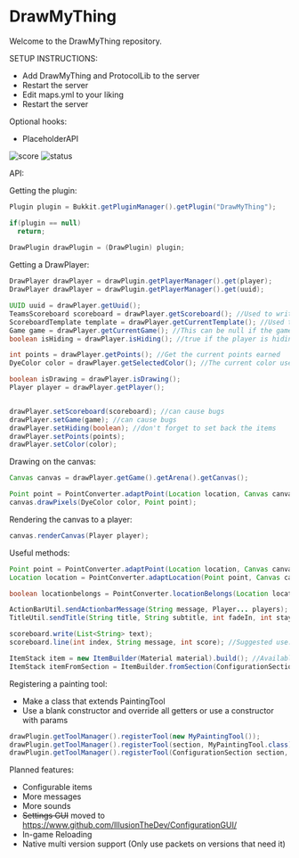 # DrawMyThing

Welcome to the DrawMyThing repository.

SETUP INSTRUCTIONS:

- Add DrawMyThing and ProtocolLib to the server 
- Restart the server
- Edit maps.yml to your liking
- Restart the server

Optional hooks:
- PlaceholderAPI

![score](https://www.code-inspector.com/project/11018/score/svg)
![status](https://www.code-inspector.com/project/11018/status/svg)

API:
 
Getting the plugin:

```java
Plugin plugin = Bukkit.getPluginManager().getPlugin("DrawMyThing");

if(plugin == null)
  return;
  
DrawPlugin drawPlugin = (DrawPlugin) plugin;
```

Getting a DrawPlayer:
```java
DrawPlayer drawPlayer = drawPlugin.getPlayerManager().get(player);
DrawPlayer drawPlayer = drawPlugin.getPlayerManager().get(uuid);
```
```java
UUID uuid = drawPlayer.getUuid();
TeamsScoreboard scoreboard = drawPlayer.getScoreboard(); //Used to write on the scoreboard
ScoreboardTemplate template = drawPlayer.getCurrentTemplate(); //Used to render a template from the config
Game game = drawPlayer.getCurrentGame(); //This can be null if the game already ended
boolean isHiding = drawPlayer.isHiding(); //true if the player is hiding other players

int points = drawPlayer.getPoints(); //Get the current points earned
DyeColor color = drawPlayer.getSelectedColor(); //The current color used for drawer

boolean isDrawing = drawPlayer.isDrawing();
Player player = drawPlayer.getPlayer();


drawPlayer.setScoreboard(scoreboard); //can cause bugs
drawPlayer.setGame(game); //can cause bugs
drawPlayer.setHiding(boolean); //don't forget to set back the items
drawPlayer.setPoints(points);
drawPlayer.setColor(color);
```

Drawing on the canvas:
```java
Canvas canvas = drawPlayer.getGame().getArena().getCanvas();

Point point = PointConverter.adaptPoint(Location location, Canvas canvas); //will return null if the location is outside the canvas
canvas.drawPixels(DyeColor color, Point point);
```

Rendering the canvas to a player:
```java
canvas.renderCanvas(Player player);
```

Useful methods:
```java
Point point = PointConverter.adaptPoint(Location location, Canvas canvas);
Location location = PointConverter.adaptLocation(Point point, Canvas canvas);

boolean locationbelongs = PointConverter.locationBelongs(Location location, Canvas canvas);

ActionBarUtil.sendActionbarMessage(String message, Player... players);
TitleUtil.sendTitle(String title, String subtitle, int fadeIn, int stay, int fadeOut, Player... players);

scoreboard.write(List<String> text);
scoreboard.line(int index, String message, int score); //Suggested use: index and score should be the same, message gets colorized internally

ItemStack item = new ItemBuilder(Material material).build(); //Available methods from ItemBuilder: amount, data, lore, name, flags, skull
ItemStack itemFromSection = ItemBuilder.fromSection(ConfigurationSection section);
```

Registering a painting tool:
- Make a class that extends PaintingTool
- Use a blank constructor and override all getters or use a constructor with params
```java
drawPlugin.getToolManager().registerTool(new MyPaintingTool());
drawPlugin.getToolManager().registerTool(section, MyPaintingTool.class);
drawPlugin.getToolManager().registerTool(ConfigurationSection section, Class<? extends PaintingTool> clazz); //for a configurable tool, must use one of the constructors present on the abstract class
```

Planned features:
- Configurable items
- More messages
- More sounds
- ~~Settings GUI~~ moved to https://www.github.com/IllusionTheDev/ConfigurationGUI/
- In-game Reloading
- Native multi version support (Only use packets on versions that need it)
